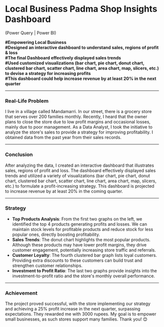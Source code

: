 # Local Business Padma Shop Insights Dashboard
(Power Query | Power BI)

**#Empowering Local Business**  
**#Designed an interactive dashboard to understand sales, regions of profit & loss**  
**#The final Dashboard effectively displayed sales trends**  
**#Used customized visualizations (bar chart, pie chart, donut chart, clustered bar chart, scatter chart, line chart, area chart, map, slicers, etc.) to devise a strategy for increasing profits**  
**#This dashboard could help increase revenue by at least 20% in the next quarter**

---

### Real-Life Problem
I live in a village called Mandamarri. In our street, there is a grocery store that serves over 200 families monthly. Recently, I heard that the owner plans to close the store due to low profit margins and occasional losses, mainly due to poor management. As a Data Analyst, I took the initiative to analyze the store's sales to provide a strategy for improving profitability. I obtained data from the past year from their sales records.

---
### Conclusion
After analyzing the data, I created an interactive dashboard that illustrates sales, regions of profit and loss. The dashboard effectively displayed sales trends and utilized a variety of visualizations (bar chart, pie chart, donut chart, clustered bar chart, scatter chart, line chart, area chart, map, slicers, etc.) to formulate a profit-increasing strategy. This dashboard is projected to increase revenue by at least 20% in the coming quarter.

---

### Strategy
- **Top Products Analysis**: From the first two graphs on the left, we identified the top 4 products generating profits and losses. We can maintain stock levels for profitable products and reduce stock for less popular ones, directly boosting profitability.
- **Sales Trends**: The donut chart highlights the most popular products. Although these products may have lower profit margins, they drive customer engagement, potentially increasing store traffic and referrals.
- **Customer Loyalty**: The fourth clustered bar graph lists loyal customers. Providing extra discounts to these customers can build trust and strengthen customer relationships.
- **Investment to Profit Ratio**: The last two graphs provide insights into the investment-to-profit ratio and the store's monthly overall performance.

---

### Achievement
The project proved successful, with the store implementing our strategy and achieving a 25% profit increase in the next quarter, surpassing expectations. They rewarded me with 3000 rupees. My goal is to empower small businesses, as such stores support many families. Thank you! 😊
